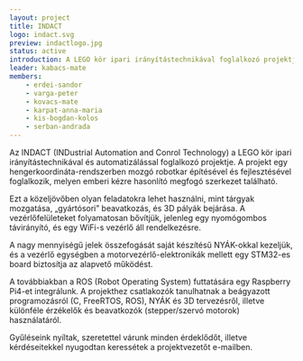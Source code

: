 ```yaml
---
layout: project
title: INDACT
logo: indact.svg
preview: indactlogo.jpg
status: active
introduction: A LEGO kör ipari irányítástechnikával foglalkozó projektje.
leader: kabacs-mate
members:
    - erdei-sandor
    - varga-peter
    - kovacs-mate
    - karpat-anna-maria
    - kis-bogdan-kolos
    - serban-andrada
---
```


Az INDACT (INDustrial Automation and Conrol Technology) a LEGO kör ipari irányítástechnikával és automatizálással foglalkozó projektje. A projekt egy hengerkoordináta-rendszerben mozgó robotkar építésével és fejlesztésével foglalkozik, melyen emberi kézre hasonlító megfogó szerkezet található.

Ezt a közeljövőben olyan feladatokra lehet használni, mint tárgyak mozgatása, „gyártósori” beavatkozás, és 3D pályák bejárása. A vezérlőfelületeket folyamatosan bővítjük, jelenleg egy nyomógombos távirányító, és egy WiFi-s vezérlő áll rendelkezésre.

A nagy mennyiségű jelek összefogását saját készítésű NYÁK-okkal kezeljük, és a vezérlő egységben a motorvezérlő-elektronikák mellett egy STM32-es board biztosítja az alapvető működést.

A továbbiakban a ROS (Robot Operating System) futtatására egy Raspberry Pi4-et integrálunk. A projekthez csatlakozók tanulhatnak a beágyazott programozásról (C, FreeRTOS, ROS), NYÁK és 3D tervezésről, illetve különféle érzékelők és beavatkozók (stepper/szervó motorok) használatáról.

Gyűléseink nyíltak, szeretettel várunk minden érdeklődőt, illetve kérdéseitekkel nyugodtan keressétek a projektvezetőt e-mailben.
